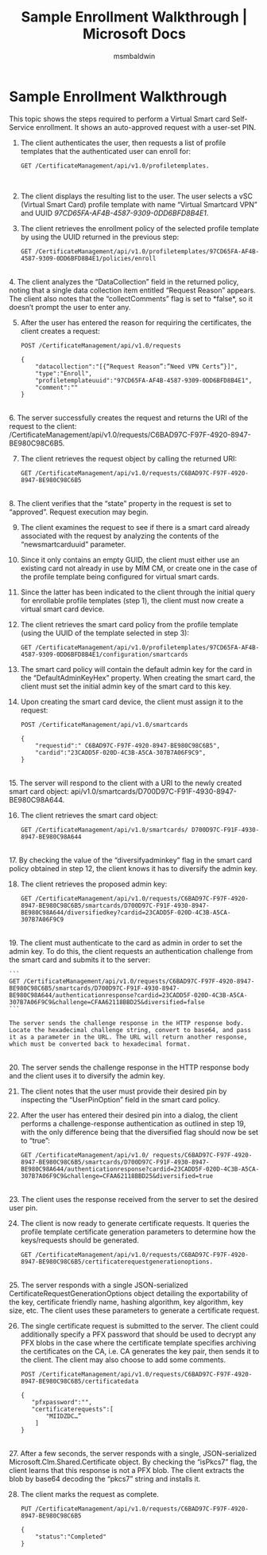 ﻿---
# required metadata

title: Sample Enrollment Walkthrough | Microsoft Docs
description:
keywords:
author: msmbaldwin
ms.author: barclayn
manager: mbaldwin
ms.date: 09/26/2017
ms.topic: article
ms.prod: identity-manager-2015
ms.service: microsoft-identity-manager
ms.technology: security
ms.assetid: 92b97803-9475-4b90-9a6c-430f107a167d

# optional metadata

#ROBOTS:
audience: developer
#ms.devlang:
ms.reviewer: mwahl
ms.suite: ems
#ms.tgt_pltfrm:
#ms.custom:

---

# Sample Enrollment Walkthrough
This topic shows the steps required  to perform a Virtual Smart card Self-Service enrollment. It shows an auto-approved request with a user-set PIN.
1.	The client authenticates the user, then requests a list of profile templates that the authenticated user can enroll for:

    ```
    GET /CertificateManagement/api/v1.0/profiletemplates.
    ```
    <br/>
2.	The client displays the resulting list to the user. The user selects a vSC (Virtual Smart Card) profile template with name “Virtual Smartcard VPN” and UUID *97CD65FA-AF4B-4587-9309-0DD6BFD8B4E1*.

3.	The client retrieves the enrollment policy of the selected profile template by using the UUID returned in the previous step:

    ```
    GET /CertificateManagement/api/v1.0/profiletemplates/97CD65FA-AF4B-4587-9309-0DD6BFD8B4E1/policies/enroll
    ```
 <br/>   
4.	The client analyzes the “DataCollection” field in the returned policy, noting that a single data collection item entitled “Request Reason” appears. The client also notes that the “collectComments” flag is set to *false*, so it doesn’t prompt the user to enter any.

5.	After the user has entered the reason for requiring the certificates, the client creates a request:

    ```
    POST /CertificateManagement/api/v1.0/requests

    {
        "datacollection":"[{“Request Reason”:”Need VPN Certs”}]",
        "type":"Enroll",
        "profiletemplateuuid":"97CD65FA-AF4B-4587-9309-0DD6BFD8B4E1",
        "comment":""
    }
    ```
<br/>
6.	The server successfully creates the request and returns the URI of the request to the client: /CertificateManagement/api/v1.0/requests/C6BAD97C-F97F-4920-8947-BE980C98C6B5.

7.	The client retrieves the request object by calling the returned URI:

    ```
    GET /CertificateManagement/api/v1.0/requests/C6BAD97C-F97F-4920-8947-BE980C98C6B5
    ```
<br/>
8.	The client verifies that the “state” property in the request is set to “approved”. Request execution may begin.

9.	The client examines the request to see if there is a smart card already associated with the request by analyzing the contents of the “newsmartcarduuid” parameter.

10.	Since it only contains an empty GUID, the client must either use an existing card not already in use by MIM CM, or create one in the case of the profile template being configured for virtual smart cards.

11.	Since the latter has been indicated to the client through the initial query for enrollable profile templates (step 1), the client must now create a virtual smart card device.

12.	The client retrieves the smart card policy from the profile template (using the UUID of the template selected in step 3):

    ```
    GET /CertificateManagement/api/v1.0/profiletemplates/97CD65FA-AF4B-4587-9309-0DD6BFD8B4E1/configuration/smartcards
    ```
13.	The smart card policy will contain the default admin key for the card in the “DefaultAdminKeyHex” property. When creating the smart card, the client must set the initial admin key of the smart card to this key.  

14.	Upon creating the smart card device, the client must assign it to the request:

    ```
    POST /CertificateManagement/api/v1.0/smartcards

    {
        "requestid":" C6BAD97C-F97F-4920-8947-BE980C98C6B5",
        "cardid":"23CADD5F-020D-4C3B-A5CA-307B7A06F9C9",
    }
    ```
<br/>
15.	The server will respond to the client with a URI to the newly created smart card object: api/v1.0/smartcards/D700D97C-F91F-4930-8947-BE980C98A644.

16.	The client retrieves the smart card object:

    ```
    GET /CertificateManagement/api/v1.0/smartcards/ D700D97C-F91F-4930-8947-BE980C98A644
    ```
<br/>
17.	By checking the value of the “diversifyadminkey” flag in the smart card policy obtained in step 12, the client knows it has to diversify the admin key.

18.	The client retrieves the proposed admin key:

    ```
    GET /CertificateManagement/api/v1.0/requests/C6BAD97C-F97F-4920-8947-BE980C98C6B5/smartcards/D700D97C-F91F-4930-8947-BE980C98A644/diversifiedkey?cardid=23CADD5F-020D-4C3B-A5CA-307B7A06F9C9
    ```
<br/>
19.	The client must authenticate to the card as admin in order to set the admin key. To do this, the client requests an authentication challenge from the smart card and submits it to the server:

    ```
    GET /CertificateManagement/api/v1.0/requests/C6BAD97C-F97F-4920-8947-BE980C98C6B5/smartcards/D700D97C-F91F-4930-8947-BE980C98A644/authenticationresponse?cardid=23CADD5F-020D-4C3B-A5CA-307B7A06F9C9&challenge=CFAA62118BBD25&diversified=false
    ```

    The server sends the challenge response in the HTTP response body. Locate the hexadecimal challenge string, convert to base64, and pass it as a parameter in the URL. The URL will return another response, which must be converted back to hexadecimal format.
<br/>
20.	The server sends the challenge response in the HTTP response body and the client uses it to diversify the admin key.

21.	The client notes that the user must provide their desired pin by inspecting the “UserPinOption” field in the smart card policy.

22.	After the user has entered their desired pin into a dialog, the client performs a challenge-response authentication as outlined in step 19, with the only difference being that the diversified flag should now be set to “true”:

    ```
    GET /CertificateManagement/api/v1.0/ requests/C6BAD97C-F97F-4920-8947-BE980C98C6B5/smartcards/D700D97C-F91F-4930-8947-BE980C98A644/authenticationresponse?cardid=23CADD5F-020D-4C3B-A5CA-307B7A06F9C9&challenge=CFAA62118BBD25&diversified=true
    ```
<br/>
23.	The client uses the response received from the server to set the desired user pin.

24.	The client is now ready to generate certificate requests. It queries the profile template certificate generation parameters to determine how the keys/requests should be generated.

    ```
    GET /CertificateManagement/api/v1.0/requests/C6BAD97C-F97F-4920-8947-BE980C98C6B5/certificaterequestgenerationoptions.
    ```
<br/>
25.	The server responds with a single JSON-serialized CertificateRequestGenerationOptions object detailing the exportability of the key, certificate friendly name, hashing algorithm, key algorithm, key size, etc. The client uses these parameters to generate a certificate request.

26.	The single certificate request is submitted to the server. The client could additionally specify a PFX password that should be used to decrypt any PFX blobs in the case where the certificate template specifies archiving the certificates on the CA, i.e. CA generates the key pair, then sends it to the client. The client may also choose to add some comments.

    ```
    POST /CertificateManagement/api/v1.0/requests/C6BAD97C-F97F-4920-8947-BE980C98C6B5/certificatedata

    {
       "pfxpassword":"",
       "certificaterequests":[
           "MIIDZDC…”
        ]
    }   
    ```
<br/>
27.	After a few seconds, the server responds with a single, JSON-serialized Microsoft.Clm.Shared.Certificate object. By checking the “isPkcs7” flag, the client learns that this response is not a PFX blob. The client extracts the blob by base64 decoding the “pkcs7” string and installs it.

28.	The client marks the request as complete.

    ```
    PUT /CertificateManagement/api/v1.0/requests/C6BAD97C-F97F-4920-8947-BE980C98C6B5

    {
        "status":"Completed"
    }
    ```
